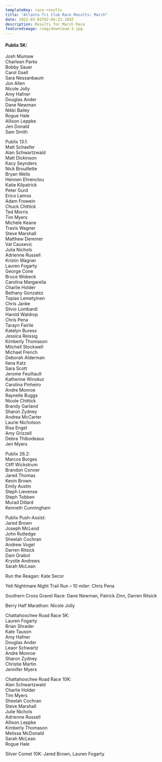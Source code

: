 ```yaml
---
templateKey: race-results
title: "Atlanta Tri Club Race Results: March"
date: 2022-03-01T02:04:23.189Z
description: Results for March Race
featuredimage: /img/download-3.jpg
---
```

#### Publix 5K:

Josh Mumaw\
Charlean Parks\
Bobby Sauer\
Carol Gsell\
Sara Nessanbaum\
Jon Allen\
Nicole Jolly\
Amy Hafner\
Douglas Ander\
Dane Newman\
Nikki Bailey\
Rogue Hale\
Allison Leppke\
Jen Donald\
Sam Smith

Publix 13.1:\
Matt Schaefer\
Alan Schwartzwald\
Matt Dickinson\
Kacy Seynders\
Nick Brouillette\
Bryan Wells\
Hennen Ehrenclou\
Katie Kilpatrick\
Peter Gurd\
Erico Lemos\
Adam Frowein\
Chuck Chittick\
Ted Morris\
Tim Myers\
Michele Keane\
Travis Wagner\
Steve Marshall\
Matthew Deremer\
Val Causevic\
Julia Nichols\
Adrienne Russell\
Kristin Wagner\
Lauren Fogarty\
George Cone\
Bruce Wobeck\
Carolina Margarella\
Charlie Holder\
Bethany Gonzalez\
Topias Lemetyinen\
Chris Janke\
Silvio Lombardi\
Harold Waldrop\
Chris Pena\
Tarayn Fairlie\
Katelyn Buress\
Jessica Reissig\
Kimberly Thomason\
Mitchell Stockwell\
Michael French\
Deborah Alderman\
Ilana Katz\
Sara Scott\
Jerome Feuiltault\
Katherine Winokur\
Carolina Pinheiro\
Andre Monroe\
Raynelle Buggs\
Nicole Chittick\
Brandy Garland\
Sharon Zydney\
Andrea McCarter\
Laurie Nicholson\
Risa Engel\
Amy Grizzell\
Debra Thibodeaux\
Jen Myers

Publix 26.2:\
Marcos Borges\
Cliff Wickstrum\
Brandon Conner\
Jared Thomas\
Kevin Brown\
Emily Austin\
Steph Lievense\
Steph Tobben\
Murad Dillard\
Kenneth Cunningham

Publix Push-Assist:\
Jared Brown\
Joseph McLeod\
John Rutledge\
Sheelah Cochran\
Andrew Vogel\
Darren Ritsick\
Dani Grabol\
Krystle Andrews\
Sarah McLean

Run the Reagan: Kate Secor

Yeti Nightmare Night Trail Run – 10 miler: Chris Pena

Southern Cross Gravel Race: Dane Newman, Patrick Zinn, Darren Ritsick

Berry Half Marathon: Nicole Jolly

Chattahoochee Road Race 5K:\
Lauren Fogarty\
Brian Shrader\
Kate Tauson\
Amy Hafner\
Douglas Ander\
Leaor Schwartz\
Andre Monroe\
Sharon Zydney\
Christie Martin\
Jennifer Myers

Chattahoochee Road Race 10K:\
Alan Schwartzwald\
Charlie Holder\
Tim Myers\
Sheelah Cochran\
Steve Marshall\
Julie Nichols\
Adrienne Russell\
Allison Leppke\
Kimberly Thomason\
Melissa McDonald\
Sarah McLean\
Rogue Hale

Silver Comet 10K: Jared Brown, Lauren Fogarty